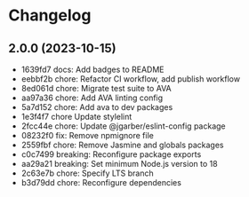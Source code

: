 # Changelog

## 2.0.0 (2023-10-15)

- 1639fd7 docs: Add badges to README
- eebbf2b chore: Refactor CI workflow, add publish workflow
- 8ed061d chore: Migrate test suite to AVA
- aa97a36 chore: Add AVA linting config
- 5a7d152 chore: Add ava to dev packages
- 1e3f4f7 chore Update stylelint
- 2fcc44e chore: Update @jgarber/eslint-config package
- 08232f0 fix: Remove npmignore file
- 2559fbf chore: Remove Jasmine and globals packages
- c0c7499 breaking: Reconfigure package exports
- aa29a21 breaking: Set minimum Node.js version to 18
- 2c63e7b chore: Specify LTS branch
- b3d79dd chore: Reconfigure dependencies
